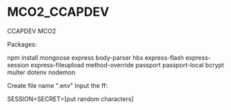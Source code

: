 # MCO2_CCAPDEV
CCAPDEV MCO2

Packages:

npm install mongoose express body-parser hbs express-flash express-session express-fileupload method-override passport passport-local bcrypt multer dotenv nodemon 


Create file name ".env"
Input the ff:

SESSION=SECRET=[put random characters]